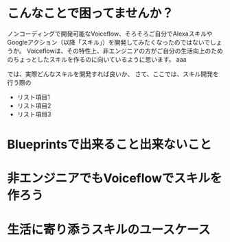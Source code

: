 # こんなことで困ってませんか？

ノンコーディングで開発可能なVoiceflow、そろそろご自分でAlexaスキルやGoogleアクション（以降「スキル」）を開発してみたくなったのではないでしょうか。
Voiceflowは、その特性上、非エンジニアの方がご自分の生活向上のためのちょっとしたスキルを作るのに向いているように思います。
aaa

では、実際どんなスキルを開発すれば良いか、
さて、ここでは、スキル開発を行う際の

* リスト項目1
* リスト項目2
* リスト項目3

# Blueprintsで出来ること出来ないこと

# 非エンジニアでもVoiceflowでスキルを作ろう

# 生活に寄り添うスキルのユースケース

